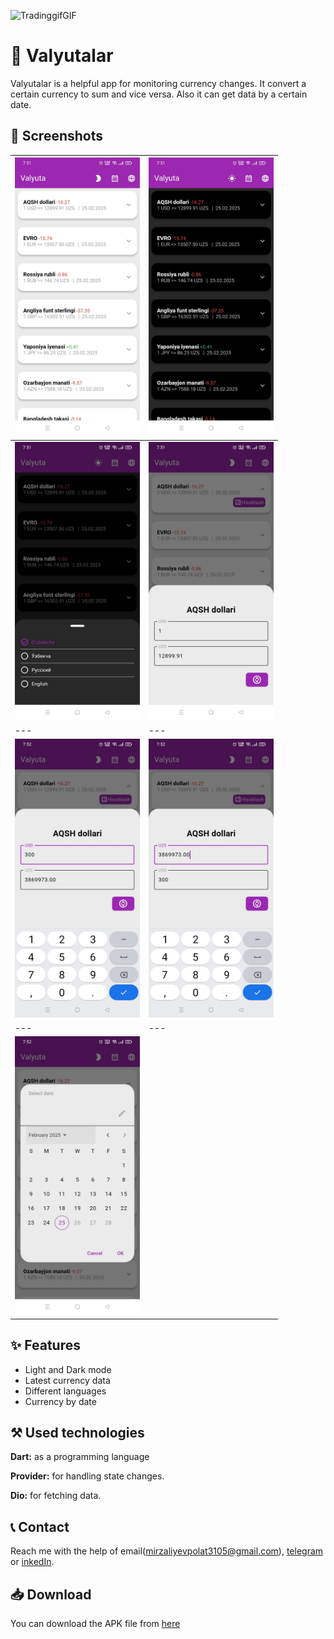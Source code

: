![TradinggifGIF](https://github.com/user-attachments/assets/a9377ad0-4a13-4411-b0ca-8a626c9d26a5)


# 💸 Valyutalar

Valyutalar is a helpful app for monitoring currency changes. It convert a certain currency to sum and vice versa. Also it can get data by a certain date.
## 📸 Screenshots

| <img src="https://github.com/MirzalievPulat/Valyutalar/blob/main/1.jpg?raw=true" width="200"/> | <img src="https://github.com/MirzalievPulat/Valyutalar/blob/main/2.jpg?raw=true" width="200"/> |
|---|---|
| <img src="https://github.com/MirzalievPulat/Valyutalar/blob/main/3.jpg?raw=true" width="200"/> | <img src="https://github.com/MirzalievPulat/Valyutalar/blob/main/4.jpg?raw=true" width="200"/> |
|---|---|
| <img src="https://github.com/MirzalievPulat/Valyutalar/blob/main/5.jpg?raw=true" width="200"/> | <img src="https://github.com/MirzalievPulat/Valyutalar/blob/main/6.jpg?raw=true" width="200"/> |
|---|---|
| <img src="https://github.com/MirzalievPulat/Valyutalar/blob/main/7.jpg?raw=true" width="200"/>


## ✨ Features
- Light and Dark mode
- Latest currency data
- Different languages
- Currency by date

## ⚒️ Used technologies 

**Dart:** as a programming language

**Provider:** for handling state changes.

**Dio:** for fetching data.



## 📞 Contact

Reach me with the help of email(mirzaliyevpolat3105@gmail.com), [telegram](https://t.me/mirzaliyev2002) or [inkedIn](https://www.linkedin.com/in/po-lat-mirzaliyev-1628762b6/).

## 📥 Download

You can download the APK file from [here](https://github.com/MirzalievPulat/Valyutalar/raw/main/app-release.apk)
